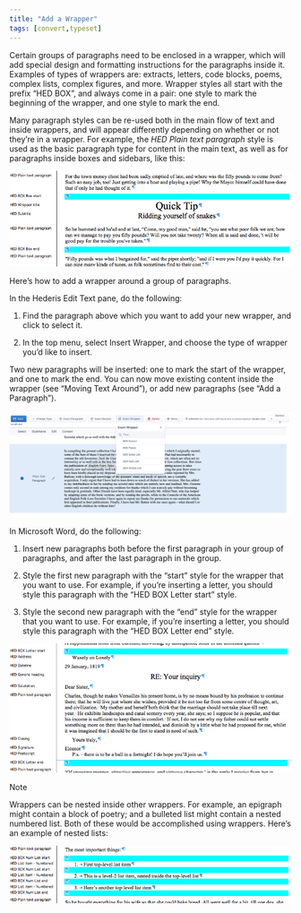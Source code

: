 ```yaml
---
title: "Add a Wrapper"
tags: [convert,typeset]
---
```

 
<html><body><section data-type="chapter" class="hsecchapter" data-hederis-type="hsecchapter" id="add-a-wrapper" data-pi-attrs="id: add-a-wrapper; data-tags: convert,typeset;" role="doc-chapter" data-tags="convert,typeset" data-author-name=" " data-book-title=" " title="Add a Wrapper"><p class="hblkp" data-hederis-type="hblkp" id="pJM4km30V">Certain groups of paragraphs need to be enclosed in a wrapper, which will add special design and formatting instructions for the paragraphs inside it. Examples of types of wrappers are: extracts, letters, code blocks, poems, complex lists, complex figures, and more. Wrapper styles all start with the prefix &#8220;HED BOX&#8221;, and always come in a pair: one style to mark the beginning of the wrapper, and one style to mark the end.</p><p class="hblkp" data-hederis-type="hblkp" id="pHSzVfOmZ">Many paragraph styles can be re-used both in the main flow of text and inside wrappers, and will appear differently depending on whether or not they&#8217;re in a wrapper. For example, the <em data-hederis-type="hspanem" id="pznmV3IR8">HED Plain text paragraph</em> style is used as the basic paragraph type for content in the main text, as well as for paragraphs inside boxes and sidebars, like this:</p><img data-hederis-type="hblkimg" class="hblkimg" id="pULmM6GCn" src="/images/wrapper1.png" data-img-src="/images/wrapper1.png"/><p class="hblkp" data-hederis-type="hblkp" id="ptx5coFTG">Here&#8217;s how to add a wrapper around a group of paragraphs.</p><p class="hblkp" data-hederis-type="hblkp" id="pvX7QqLhs">In the Hederis Edit Text pane, do the following:</p><ol class="hwprnumlist" data-hederis-type="hwprnumlist" id="pPultW631"><li class="hblkoli" data-hederis-type="hblkoli" id="liHgazDdkx"><p class="hblkoli" data-hederis-type="hblklip" id="pBn2mWmpa">Find the paragraph above which you want to add your new wrapper, and click to select it.</p></li><li class="hblkoli" data-hederis-type="hblkoli" id="liAZ4w7yvM"><p class="hblkoli" data-hederis-type="hblklip" id="pwyPAqLwD">In the top menu, select Insert Wrapper, and choose the type of wrapper you&#8217;d like to insert.</p></li></ol><p class="hblkp" data-hederis-type="hblkp" id="pT6anHGu1">Two new paragraphs will be inserted: one to mark the start of the wrapper, and one to mark the end. You can now move existing content inside the wrapper (see &#8220;Moving Text Around&#8221;), or add new paragraphs (see &#8220;Add a Paragraph&#8221;).</p><img data-hederis-type="hblkimg" class="hblkimg" id="pWF25cYeZ" src="/images/wrapper2.png" data-img-src="/images/wrapper2.png"/><p class="hblkp" data-hederis-type="hblkp" id="pVod4XJCi">In Microsoft Word, do the following:</p><ol class="hwprnumlist" data-hederis-type="hwprnumlist" id="puMvghK1E"><li class="hblkoli" data-hederis-type="hblkoli" id="lixk5dfPX9"><p class="hblkoli" data-hederis-type="hblklip" id="pqaFA7SZd">Insert new paragraphs both before the first paragraph in your group of paragraphs, and after the last paragraph in the group.</p></li><li class="hblkoli" data-hederis-type="hblkoli" id="linZeBMNrx"><p class="hblkoli" data-hederis-type="hblklip" id="pzEub3ocA">Style the first new paragraph with the &#8220;start&#8221; style for the wrapper that you want to use. For example, if you&#8217;re inserting a letter, you should style this paragraph with the &#8220;HED BOX Letter start&#8221; style.</p></li><li class="hblkoli" data-hederis-type="hblkoli" id="lirKHzotbi"><p class="hblkoli" data-hederis-type="hblklip" id="paGwMGCJz">Style the second new paragraph with the &#8220;end&#8221; style for the wrapper that you want to use. For example, if you&#8217;re inserting a letter, you should style this paragraph with the &#8220;HED BOX Letter end&#8221; style.</p></li></ol><img data-hederis-type="hblkimg" class="hblkimg" id="p8gU4rYxg" src="/images/letter1.png" data-img-src="/images/letter1.png"/><aside class="hwprbox box" data-hederis-type="hwprbox" id="p0bBxMin0" data-type="sidebar"><p class="hblktype" data-hederis-type="hblktype" id="pcmOJXpxC">Note</p><p class="hblkp" data-hederis-type="hblkp" id="pORSpvJbW">Wrappers can be nested inside other wrappers. For example, an epigraph might contain a block of poetry; and a bulleted list might contain a nested numbered list. Both of these would be accomplished using wrappers. Here&#8217;s an example of nested lists:</p></aside><img data-hederis-type="hblkimg" class="hblkimg" id="p2TfaPfas" src="/images/list1.png" data-img-src="/images/list1.png"/></section></body></html>
